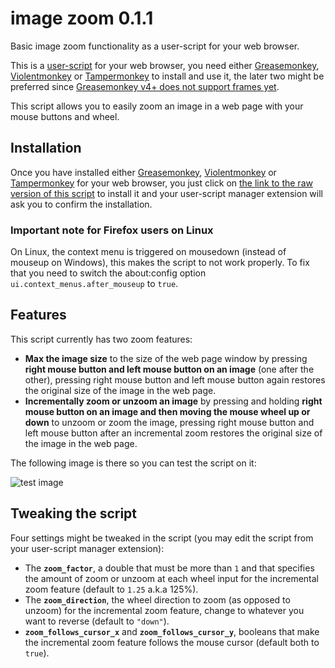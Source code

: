 # image zoom 0.1.1
Basic image zoom functionality as a user-script for your web browser.

This is a [user-script](https://en.wikipedia.org/wiki/Userscript) for your web browser, you need either [Greasemonkey](https://www.greasespot.net/), [Violentmonkey](https://violentmonkey.github.io/) or [Tampermonkey](https://www.tampermonkey.net/) to install and use it, the later two might be preferred since [Greasemonkey v4+ does not support frames yet](https://github.com/greasemonkey/greasemonkey/issues/2574).

This script allows you to easily zoom an image in a web page with your mouse buttons and wheel.

## Installation
Once you have installed either [Greasemonkey](https://www.greasespot.net/), [Violentmonkey](https://violentmonkey.github.io/) or [Tampermonkey](https://www.tampermonkey.net/) for your web browser, you just click on [the link to the raw version of this script](https://raw.githubusercontent.com/roger21/image-zoom/master/image_zoom.user.js) to install it and your user-script manager extension will ask you to confirm the installation.

### Important note for Firefox users on Linux
On Linux, the context menu is triggered on mousedown (instead of mouseup on Windows), this makes the script to not work properly. To fix that you need to switch the about:config option `ui.context_menus.after_mouseup` to `true`.

## Features
This script currently has two zoom features:
* **Max the image size** to the size of the web page window by pressing **right mouse button and left mouse button on an image** (one after the other), pressing right mouse button and left mouse button again restores the original size of the image in the web page.
* **Incrementally zoom or unzoom an image** by pressing and holding **right mouse button on an image and then moving the mouse wheel up or down** to unzoom or zoom the image, pressing right mouse button and left mouse button after an incremental zoom restores the original size of the image in the web page.

The following image is there so you can test the script on it:

![test image](https://avatars0.githubusercontent.com/u/892186?s=460&v=4)

## Tweaking the script
Four settings might be tweaked in the script (you may edit the script from your user-script manager extension):
* The **`zoom_factor`**, a double that must be more than `1` and that specifies the amount of zoom or unzoom at each wheel input for the incremental zoom feature (default to `1.25` a.k.a 125%).
* The **`zoom_direction`**, the wheel direction to zoom (as opposed to unzoom) for the incremental zoom feature, change to whatever you want to reverse (default to `"down"`).
* **`zoom_follows_cursor_x`** and **`zoom_follows_cursor_y`**, booleans that make the incremental zoom feature follows the mouse cursor (default both to `true`).

